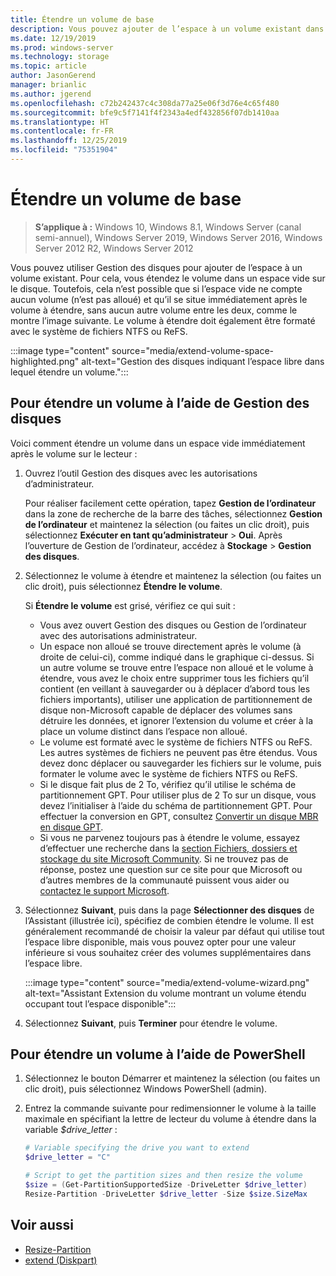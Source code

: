 ```yaml
---
title: Étendre un volume de base
description: Vous pouvez ajouter de l’espace à un volume existant dans Windows. Pour cela, vous étendez le volume dans un espace vide sur le disque. Toutefois, cela n’est possible que si l’espace vide ne compte aucun volume (n’est pas alloué) et qu’il se situe immédiatement après le volume à étendre, sans aucun autre volume entre les deux. Cet article explique comment procéder.
ms.date: 12/19/2019
ms.prod: windows-server
ms.technology: storage
ms.topic: article
author: JasonGerend
manager: brianlic
ms.author: jgerend
ms.openlocfilehash: c72b242437c4c308da77a25e06f3d76e4c65f480
ms.sourcegitcommit: bfe9c5f7141f4f2343a4edf432856f07db1410aa
ms.translationtype: HT
ms.contentlocale: fr-FR
ms.lasthandoff: 12/25/2019
ms.locfileid: "75351904"
---
```

# <a name="extend-a-basic-volume"></a>Étendre un volume de base

> **S’applique à :** Windows 10, Windows 8.1, Windows Server (canal semi-annuel), Windows Server 2019, Windows Server 2016, Windows Server 2012 R2, Windows Server 2012

Vous pouvez utiliser Gestion des disques pour ajouter de l’espace à un volume existant. Pour cela, vous étendez le volume dans un espace vide sur le disque. Toutefois, cela n’est possible que si l’espace vide ne compte aucun volume (n’est pas alloué) et qu’il se situe immédiatement après le volume à étendre, sans aucun autre volume entre les deux, comme le montre l’image suivante. Le volume à étendre doit également être formaté avec le système de fichiers NTFS ou ReFS.

:::image type="content" source="media/extend-volume-space-highlighted.png" alt-text="Gestion des disques indiquant l’espace libre dans lequel étendre un volume.":::

## <a name="to-extend-a-volume-by-using-disk-management"></a>Pour étendre un volume à l’aide de Gestion des disques

Voici comment étendre un volume dans un espace vide immédiatement après le volume sur le lecteur :

1. Ouvrez l’outil Gestion des disques avec les autorisations d’administrateur.

   Pour réaliser facilement cette opération, tapez **Gestion de l’ordinateur** dans la zone de recherche de la barre des tâches, sélectionnez **Gestion de l’ordinateur** et maintenez la sélection (ou faites un clic droit), puis sélectionnez **Exécuter en tant qu’administrateur** > **Oui**. Après l’ouverture de Gestion de l’ordinateur, accédez à **Stockage** > **Gestion des disques**.
2. Sélectionnez le volume à étendre et maintenez la sélection (ou faites un clic droit), puis sélectionnez **Étendre le volume**.

   Si **Étendre le volume** est grisé, vérifiez ce qui suit :
    - Vous avez ouvert Gestion des disques ou Gestion de l’ordinateur avec des autorisations administrateur.
    - Un espace non alloué se trouve directement après le volume (à droite de celui-ci), comme indiqué dans le graphique ci-dessus. Si un autre volume se trouve entre l’espace non alloué et le volume à étendre, vous avez le choix entre supprimer tous les fichiers qu’il contient (en veillant à sauvegarder ou à déplacer d’abord tous les fichiers importants), utiliser une application de partitionnement de disque non-Microsoft capable de déplacer des volumes sans détruire les données, et ignorer l’extension du volume et créer à la place un volume distinct dans l’espace non alloué.
    - Le volume est formaté avec le système de fichiers NTFS ou ReFS. Les autres systèmes de fichiers ne peuvent pas être étendus. Vous devez donc déplacer ou sauvegarder les fichiers sur le volume, puis formater le volume avec le système de fichiers NTFS ou ReFS.
    - Si le disque fait plus de 2 To, vérifiez qu’il utilise le schéma de partitionnement GPT. Pour utiliser plus de 2 To sur un disque, vous devez l’initialiser à l’aide du schéma de partitionnement GPT. Pour effectuer la conversion en GPT, consultez [Convertir un disque MBR en disque GPT](change-an-mbr-disk-into-a-gpt-disk.md).
    - Si vous ne parvenez toujours pas à étendre le volume, essayez d’effectuer une recherche dans la [section Fichiers, dossiers et stockage du site Microsoft Community](https://answers.microsoft.com/en-us/windows/forum/windows_10-files?sort=lastreplydate&dir=desc&tab=All&status=all&mod=&modAge=&advFil=&postedAfter=&postedBefore=&threadType=all&isFilterExpanded=true&tm=1514405359639). Si ne trouvez pas de réponse, postez une question sur ce site pour que Microsoft ou d’autres membres de la communauté puissent vous aider ou [contactez le support Microsoft](https://support.microsoft.com/contactus/).

3. Sélectionnez **Suivant**, puis dans la page **Sélectionner des disques** de l’Assistant (illustrée ici), spécifiez de combien étendre le volume. Il est généralement recommandé de choisir la valeur par défaut qui utilise tout l’espace libre disponible, mais vous pouvez opter pour une valeur inférieure si vous souhaitez créer des volumes supplémentaires dans l’espace libre.

   :::image type="content" source="media/extend-volume-wizard.png" alt-text="Assistant Extension du volume montrant un volume étendu occupant tout l’espace disponible":::

4. Sélectionnez **Suivant**, puis **Terminer** pour étendre le volume.

## <a name="to-extend-a-volume-by-using-powershell"></a>Pour étendre un volume à l’aide de PowerShell

1. Sélectionnez le bouton Démarrer et maintenez la sélection (ou faites un clic droit), puis sélectionnez Windows PowerShell (admin).
2. Entrez la commande suivante pour redimensionner le volume à la taille maximale en spécifiant la lettre de lecteur du volume à étendre dans la variable *$drive_letter* :

   ```PowerShell
   # Variable specifying the drive you want to extend
   $drive_letter = "C"

   # Script to get the partition sizes and then resize the volume
   $size = (Get-PartitionSupportedSize -DriveLetter $drive_letter)
   Resize-Partition -DriveLetter $drive_letter -Size $size.SizeMax
   ```

## <a name="see-slso"></a>Voir aussi

- [Resize-Partition](https://docs.microsoft.com/powershell/module/storage/resize-partition)
- [extend (Diskpart)](https://docs.microsoft.com/windows-server/administration/windows-commands/extend)
